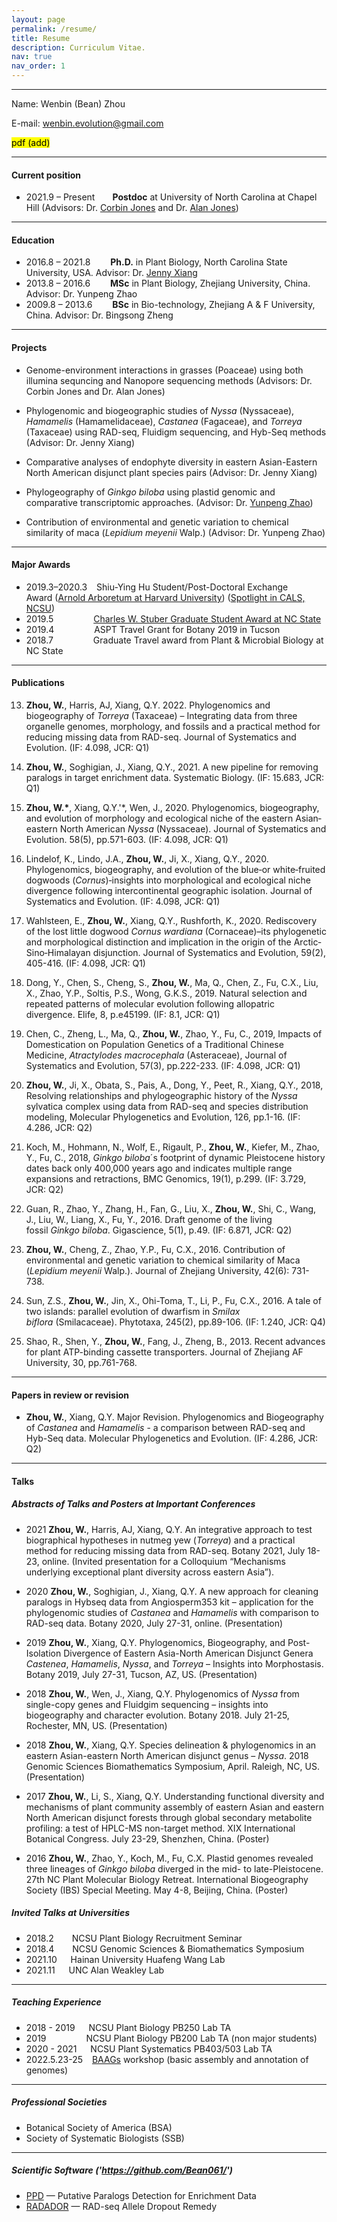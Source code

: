 ```yaml
---
layout: page
permalink: /resume/
title: Resume
description: Curriculum Vitae.
nav: true
nav_order: 1
---
```


---
Name: Wenbin (Bean) Zhou

E-mail: wenbin.evolution@gmail.com

<mark>pdf<mark> (add)

---
#### **Current position**
- 2021.9 – Present&ensp;&ensp;&ensp;&ensp;**Postdoc** at University of North Carolina at Chapel Hill (Advisors: Dr. [Corbin Jones](https://www.med.unc.edu/genetics/directory/corbin-jones-phd/) and Dr. [Alan Jones](https://bio.unc.edu/faculty-profile/jones/))

---
#### **Education**
- 2016.8 – 2021.8&ensp;&ensp;&ensp;&ensp; **Ph.D.** in Plant Biology, North Carolina State University, USA. Advisor: Dr. [Jenny Xiang](https://sites.google.com/site/jennyxiangslabatncsu/home)
- 2013.8 – 2016.6&ensp;&ensp;&ensp;&ensp; **MSc** in Plant Biology, Zhejiang University, China. Advisor: Dr. Yunpeng Zhao
- 2009.8 – 2013.6&ensp;&ensp;&ensp;&ensp; **BSc** in Bio-technology, Zhejiang A & F University, China. Advisor: Dr. Bingsong Zheng

---
#### **Projects**
- Genome-environment interactions in grasses (Poaceae) using both illumina sequncing and Nanopore sequencing methods (Advisors: Dr. Corbin Jones and Dr. Alan Jones)

- Phylogenomic and biogeographic studies of *Nyssa* (Nyssaceae), *Hamamelis* (Hamamelidaceae), *Castanea* (Fagaceae), and *Torreya* (Taxaceae) using RAD-seq, Fluidigm sequencing, and Hyb-Seq methods (Advisor: Dr. Jenny Xiang)

- Comparative analyses of endophyte diversity in eastern Asian-Eastern North American disjunct plant species pairs (Advisor: Dr. Jenny Xiang)

- Phylogeography of *Ginkgo biloba* using plastid genomic and comparative transcriptomic approaches. (Advisor: Dr. [Yunpeng Zhao](https://person.zju.edu.cn/en/ypzhao))

- Contribution of environmental and genetic variation to chemical similarity of maca (*Lepidium meyenii* Walp.) (Advisor: Dr. Yunpeng Zhao)

---
#### **Major Awards**
- 2019.3–2020.3 &ensp; Shiu-Ying Hu Student/Post-Doctoral Exchange Award ([Arnold Arboretum at Harvard University](https://arboretum.harvard.edu/research/arboretum-award-recipients/)) ([Spotlight in CALS, NCSU](https://cals.ncsu.edu/news/spotlight-bean-zhou-studies-plants-across-a-great-divide/))
- 2019.5 &ensp;&ensp;&ensp;&ensp;&ensp;&ensp;&ensp;&ensp;  [Charles W. Stuber Graduate Student Award at NC State](https://cals.ncsu.edu/crop-and-soil-sciences/news/breeding-success/)
- 2019.4 &ensp;&ensp;&ensp;&ensp;&ensp;&ensp;&ensp;&ensp; ASPT Travel Grant for Botany 2019 in Tucson
- 2018.7 &ensp;&ensp;&ensp;&ensp;&ensp;&ensp;&ensp;&ensp; Graduate Travel award from Plant & Microbial Biology at NC State

---
#### **Publications**
13. **Zhou, W.**, Harris, AJ, Xiang, Q.Y. 2022. Phylogenomics and biogeography of *Torreya* (Taxaceae) – Integrating data from three organelle genomes, morphology, and fossils and a practical method for reducing missing data from RAD-seq. Journal of Systematics and Evolution. (IF: 4.098, JCR: Q1)

12. **Zhou, W.**, Soghigian, J., Xiang, Q.Y., 2021. A new pipeline for removing paralogs in target enrichment data. Systematic Biology. (IF: 15.683, JCR: Q1)

11. **Zhou, W.\***, Xiang, Q.Y.'\*, Wen, J., 2020. Phylogenomics, biogeography, and evolution of morphology and ecological niche of the eastern Asian‐eastern North American *Nyssa* (Nyssaceae). Journal of Systematics and Evolution. 58(5), pp.571-603. (IF: 4.098, JCR: Q1)

10. Lindelof, K., Lindo, J.A., **Zhou, W.**, Ji, X., Xiang, Q.Y., 2020. Phylogenomics, biogeography, and evolution of the blue‐or white‐fruited dogwoods (*Cornus*)‐insights into morphological and ecological niche divergence following intercontinental geographic isolation. Journal of Systematics and Evolution. (IF: 4.098, JCR: Q1)

9. Wahlsteen, E., **Zhou, W.**, Xiang, Q.Y., Rushforth, K., 2020. Rediscovery of the lost little dogwood *Cornus wardiana* (Cornaceae)–its phylogenetic and morphological distinction and implication in the origin of the Arctic‐Sino‐Himalayan disjunction. Journal of Systematics and Evolution, 59(2), 405-416. (IF: 4.098, JCR: Q1)

8. Dong, Y., Chen, S., Cheng, S., **Zhou, W.**, Ma, Q., Chen, Z., Fu, C.X., Liu, X., Zhao, Y.P., Soltis, P.S., Wong, G.K.S., 2019. Natural selection and repeated patterns of molecular evolution following allopatric divergence. Elife, 8, p.e45199. (IF: 8.1, JCR: Q1)

7. Chen, C., Zheng, L., Ma, Q., **Zhou, W.**, Zhao, Y., Fu, C., 2019, Impacts of Domestication on Population Genetics of a Traditional Chinese Medicine, *Atractylodes macrocephala* (Asteraceae), Journal of Systematics and Evolution, 57(3), pp.222-233. (IF: 4.098, JCR: Q1)

6. **Zhou, W.**, Ji, X., Obata, S., Pais, A., Dong, Y., Peet, R., Xiang, Q.Y., 2018, Resolving relationships and phylogeographic history of the *Nyssa* sylvatica complex using data from RAD-seq and species distribution modeling, Molecular Phylogenetics and Evolution, 126, pp.1-16. (IF: 4.286, JCR: Q2)

5. Koch, M., Hohmann, N., Wolf, E., Rigault, P., **Zhou, W.**, Kiefer, M., Zhao, Y., Fu, C., 2018, *Ginkgo biloba*´s footprint of dynamic Pleistocene history dates back only 400,000 years ago and indicates multiple range expansions and retractions, BMC Genomics, 19(1), p.299. (IF: 3.729, JCR: Q2)

4. Guan, R., Zhao, Y., Zhang, H., Fan, G., Liu, X., **Zhou, W.**, Shi, C., Wang, J., Liu, W., Liang, X., Fu, Y., 2016. Draft genome of the living fossil *Ginkgo biloba*. Gigascience, 5(1), p.49. (IF: 6.871, JCR: Q2)

3. **Zhou, W.**, Cheng, Z., Zhao, Y.P., Fu, C.X., 2016. Contribution of environmental and genetic variation to chemical similarity of Maca (*Lepidium meyenii* Walp.). Journal of Zhejiang University, 42(6): 731-738. 

2. Sun, Z.S., **Zhou, W.**, Jin, X., Ohi-Toma, T., Li, P., Fu, C.X., 2016. A tale of two islands: parallel evolution of dwarfism in *Smilax biflora* (Smilacaceae). Phytotaxa, 245(2), pp.89-106. (IF: 1.240, JCR: Q4)

1. Shao, R., Shen, Y., **Zhou, W.**, Fang, J., Zheng, B., 2013. Recent advances for plant ATP-binding cassette transporters. Journal of Zhejiang AF University, 30, pp.761-768.

---
#### **Papers in review or revision**
- **Zhou, W.**, Xiang, Q.Y. Major Revision. Phylogenomics and Biogeography of *Castanea* and *Hamamelis* - a comparison between RAD-seq and Hyb-Seq data. Molecular Phylogenetics and Evolution. (IF: 4.286, JCR: Q2)

---
#### **Talks**
##### **Abstracts of Talks and Posters at Important Conferences**
- 2021 **Zhou, W.**, Harris, AJ, Xiang, Q.Y. An integrative approach to test biographical hypotheses in nutmeg yew (*Torreya*) and a practical method for reducing missing data from RAD-seq. Botany 2021, July 18-23, online. (Invited presentation for a Colloquium “Mechanisms underlying exceptional plant diversity across eastern Asia”).

- 2020 **Zhou, W.**, Soghigian, J., Xiang, Q.Y. A new approach for cleaning paralogs in Hybseq data from Angiosperm353 kit – application for the phylogenomic studies of *Castanea* and *Hamamelis* with comparison to RAD-seq data. Botany 2020, July 27-31, online. (Presentation)

- 2019 **Zhou, W.**, Xiang, Q.Y. Phylogenomics, Biogeography, and Post-Isolation Divergence of Eastern Asia-North American Disjunct Genera *Castenea*, *Hamamelis*, *Nyssa*, and *Torreya* – Insights into Morphostasis. Botany 2019, July 27-31, Tucson, AZ, US. (Presentation)

- 2018 **Zhou, W.**, Wen, J., Xiang, Q.Y. Phylogenomics of *Nyssa* from single-copy genes and Fluidgim sequencing – insights into biogeography and character evolution. Botany 2018. July 21-25, Rochester, MN, US. (Presentation)

- 2018 **Zhou, W.**, Xiang, Q.Y. Species delineation & phylogenomics in an eastern Asian-eastern North American disjunct genus – *Nyssa*. 2018 Genomic Sciences Biomathematics Symposium, April. Raleigh, NC, US. (Presentation)

- 2017 **Zhou, W.**, Li, S., Xiang, Q.Y. Understanding functional diversity and mechanisms of plant community assembly of eastern Asian and eastern North American disjunct forests through global secondary metabolite profiling: a test of HPLC-MS non-target method. XIX International Botanical Congress. July 23-29, Shenzhen, China. (Poster)

- 2016 **Zhou, W.**, Zhao, Y., Koch, M., Fu, C.X. Plastid genomes revealed three lineages of *Ginkgo biloba* diverged in the mid- to late-Pleistocene. 27th NC Plant Molecular Biology Retreat. International Biogeography Society (IBS) Special Meeting. May 4-8, Beijing, China. (Poster)


##### **Invited Talks at Universities**
- 2018.2 &ensp;&ensp;&ensp; NCSU Plant Biology Recruitment Seminar
- 2018.4 &ensp;&ensp;&ensp; NCSU Genomic Sciences & Biomathematics Symposium
- 2021.10 &ensp;&ensp; Hainan University Huafeng Wang Lab
- 2021.11 &ensp;&ensp; UNC Alan Weakley Lab

---
##### **Teaching Experience**
- 2018 - 2019 &ensp;&ensp; NCSU Plant Biology PB250 Lab TA
- 2019 &ensp;&ensp;&ensp;&ensp;&ensp;&ensp;&ensp;&ensp; NCSU Plant Biology PB200 Lab TA (non major students)
- 2020 - 2021 &ensp;&ensp; NCSU Plant Systematics PB403/503 Lab TA
- 2022.5.23-25 &ensp; [BAAGs](https://tarheels.live/baags/) workshop (basic assembly and annotation of genomes)

---
##### **Professional Societies**
- Botanical Society of America (BSA)
- Society of Systematic Biologists (SSB)

---
##### **Scientific Software ('https://github.com/Bean061/')**
- [PPD](https://github.com/Bean061/putative_paralog) — Putative Paralogs Detection for Enrichment Data
- [RADADOR](https://github.com/Bean061/RAD_Allele_Dropout_Remedy) — RAD-seq Allele Dropout Remedy
